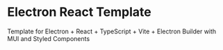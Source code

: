 # Electron React Template

Template for Electron + React + TypeScript + Vite + Electron Builder with MUI and Styled Components
